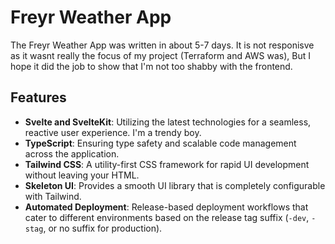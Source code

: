 # Freyr Weather App

The Freyr Weather App was written in about 5-7 days. It is not responisve as it wasnt really the focus of my project (Terraform and AWS was), But I hope it did the job to show that I'm not too shabby with the frontend.

## Features

- **Svelte and SvelteKit**: Utilizing the latest technologies for a seamless, reactive user experience. I'm a trendy boy.
- **TypeScript**: Ensuring type safety and scalable code management across the application.
- **Tailwind CSS**: A utility-first CSS framework for rapid UI development without leaving your HTML.
- **Skeleton UI**: Provides a smooth UI library that is completely configurable with Tailwind.
- **Automated Deployment**: Release-based deployment workflows that cater to different environments based on the release tag suffix (`-dev`, `-stag`, or no suffix for production).
